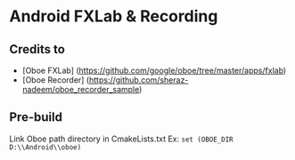 # Android FXLab & Recording

## Credits to
- [Oboe FXLab] (https://github.com/google/oboe/tree/master/apps/fxlab)
- [Oboe Recorder] (https://github.com/sheraz-nadeem/oboe_recorder_sample)

## Pre-build
Link Oboe path directory in CmakeLists.txt
Ex: `set (OBOE_DIR D:\\Android\\oboe)`